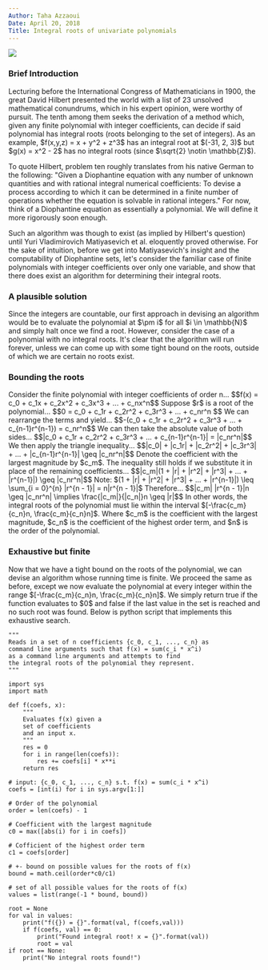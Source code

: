 ```yaml
---
Author: Taha Azzaoui
Date: April 20, 2018 
Title: Integral roots of univariate polynomials
---
```


![](images/hilbert.jpg)

### Brief Introduction

Lecturing before the International Congress of Mathematicians in 1900,
the great David Hilbert presented the world with a list of 23 unsolved
mathematical conundrums, which in his expert opinion, were worthy of
pursuit. The tenth among them seeks the derivation of a method which,
given any finite polynomial with integer coefficients, can decide if
said polynomial has integral roots (roots belonging to the set of
integers). As an example, \$f(x,y,z) = x + y\^2 + z\^3\$ has an integral
root at \$(-31, 2, 3)\$ but \$g(x) = x\^2 - 2\$ has no integral roots
(since \$\\sqrt{2} \\notin \\mathbb{Z}\$).

To quote Hilbert, problem ten roughly translates from his native German
to the following: "Given a Diophantine equation with any number of
unknown quantities and with rational integral numerical coefficients: To
devise a process according to which it can be determined in a finite
number of operations whether the equation is solvable in rational
integers." For now, think of a Diophantine equation as essentially a
polynomial. We will define it more rigorously soon enough.

Such an algorithm was though to exist (as implied by Hilbert\'s
question) until Yuri Vladimirovich Matiyasevich et al. eloquently proved
otherwise. For the sake of intuition, before we get into Matiyasevich\'s
insight and the computability of Diophantine sets, let\'s consider the
familiar case of finite polynomials with integer coefficients over only
one variable, and show that there does exist an algorithm for
determining their integral roots.

### A plausible solution

Since the integers are countable, our first approach in devising an
algorithm would be to evaluate the polynomial at \$\\pm i\$ for all \$i
\\in \\mathbb{N}\$ and simply halt once we find a root. However,
consider the case of a polynomial with no integral roots. It\'s clear
that the algorithm will run forever, unless we can come up with some
tight bound on the roots, outside of which we are certain no roots
exist.

### Bounding the roots

Consider the finite polynomial with integer coefficients of order n\...
\$\$f(x) = c\_0 + c\_1x + c\_2x\^2 + c\_3x\^3 + \... + c\_nx\^n\$\$
Suppose \$r\$ is a root of the polynomial\... \$\$0 = c\_0 + c\_1r +
c\_2r\^2 + c\_3r\^3 + \... + c\_nr\^n \$\$ We can rearrange the terms
and yield\... \$\$-(c\_0 + c\_1r + c\_2r\^2 + c\_3r\^3 + \... +
c\_{n-1}r\^{n-1}) = c\_nr\^n\$\$ We can then take the absolute value of
both sides\... \$\$\|c\_0 + c\_1r + c\_2r\^2 + c\_3r\^3 + \... +
c\_{n-1}r\^{n-1}\| = \|c\_nr\^n\|\$\$ We then apply the triangle
inequality\... \$\$\|c\_0\| + \|c\_1r\| + \|c\_2r\^2\| + \|c\_3r\^3\| +
\... + \|c\_{n-1}r\^{n-1}\| \\geq \|c\_nr\^n\|\$\$ Denote the
coefficient with the largest magnitude by \$c\_m\$. The inequality still
holds if we substitute it in place of the remaining coefficients\...
\$\$\|c\_m\|(1 + \|r\| + \|r\^2\| + \|r\^3\| + \... + \|r\^{n-1}\|)
\\geq \|c\_nr\^n\|\$\$ Note: \$(1 + \|r\| + \|r\^2\| + \|r\^3\| + \... +
\|r\^{n-1}\|) \\leq \\sum\_{i = 0}\^{n} \|r\^{n - 1}\| = n\|r\^{n -
1}\|\$ Therefore\... \$\$\|c\_m\| \|r\^{n - 1}\|n \\geq \|c\_nr\^n\|
\\implies \\frac{\|c\_m\|}{\|c\_n\|}n \\geq \|r\|\$\$ In other words,
the integral roots of the polynomial must lie within the interval
\$\[-\\frac{c\_m}{c\_n}n, \\frac{c\_m}{c\_n}n\]\$. Where \$c\_m\$ is the
coefficient with the largest magnitude, \$c\_n\$ is the coefficient of
the highest order term, and \$n\$ is the order of the polynomial.

### Exhaustive but finite

Now that we have a tight bound on the roots of the polynomial, we can
devise an algorithm whose running time is finite. We proceed the same as
before, except we now evaluate the polynomial at every integer within
the range \$\[-\\frac{c\_m}{c\_n}n, \\frac{c\_m}{c\_n}n\]\$. We simply
return true if the function evaluates to \$0\$ and false if the last
value in the set is reached and no such root was found. Below is python
script that implements this exhaustive search.

    """
    Reads in a set of n coefficients {c_0, c_1, ..., c_n} as
    command line arguments such that f(x) = sum(c_i * x^i)
    as a command line arguments and attempts to find
    the integral roots of the polynomial they represent.
    """

    import sys
    import math

    def f(coefs, x):
        """
        Evaluates f(x) given a 
        set of coefficients
        and an input x.
        """
        res = 0
        for i in range(len(coefs)):
            res += coefs[i] * x**i
        return res

    # input: {c_0, c_1, ..., c_n} s.t. f(x) = sum(c_i * x^i)
    coefs = [int(i) for i in sys.argv[1:]]

    # Order of the polynomial
    order = len(coefs) - 1

    # Coefficient with the largest magnitude
    c0 = max([abs(i) for i in coefs])

    # Cofficient of the highest order term
    c1 = coefs[order]

    # +- bound on possible values for the roots of f(x)
    bound = math.ceil(order*c0/c1)

    # set of all possible values for the roots of f(x)
    values = list(range(-1 * bound, bound))

    root = None
    for val in values:
        print("f({}) = {}".format(val, f(coefs,val)))
        if f(coefs, val) == 0:
            print("Found integral root! x = {}".format(val))
            root = val
    if root == None:
        print("No integral roots found!")
